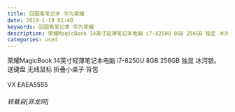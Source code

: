 ```yaml
---
title: 回国售笔记本 华为荣耀
date: 2019-1-19 01:40
keywords: 回国售笔记本 华为荣耀
description: 荣耀MagicBook 14英寸轻薄笔记本电脑 i7-8250U 8GB 256GB 独显 冰河银。 送键盘 无线鼠标 折叠小桌子 背包  VX EAEA5555
categories: used
---
```

<td class="t_f" id="postmessage_2736463">

荣耀MagicBook 14英寸轻薄笔记本电脑 i7-8250U 8GB 256GB 独显 冰河银。 送键盘 无线鼠标 折叠小桌子 背包  <br/>
<br/>
VX EAEA5555</td>
###### 转载自[菲龙网]